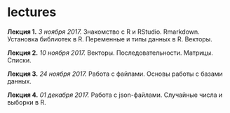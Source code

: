 # lectures

**Лекция 1.** *3 ноября 2017.* Знакомство с R и RStudio. Rmarkdown. Установка библиотек в R. Переменные и типы данных в R. Векторы.

**Лекция 2.** *10 ноября 2017.* Векторы. Последовательности. Матрицы. Списки.

**Лекция 3.** *24 ноября 2017.* Работа с файлами. Основы работы с базами данных.

**Лекция 4.** *01 декабря 2017.* Работа с json-файлами. Случайные числа и выборки в R.